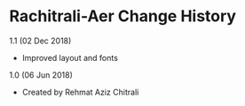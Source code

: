 Rachitrali-Aer Change History
=============================

1.1 (02 Dec 2018) 
* Improved layout and fonts

1.0 (06 Jun 2018) 
* Created by Rehmat Aziz Chitrali
